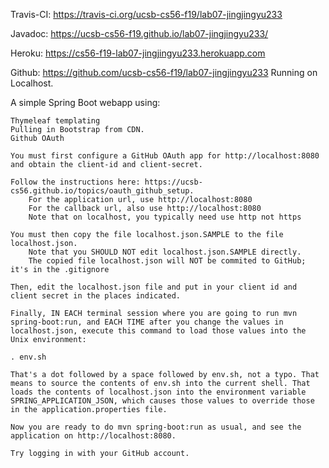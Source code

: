 
Travis-CI: https://travis-ci.org/ucsb-cs56-f19/lab07-jingjingyu233

Javadoc: https://ucsb-cs56-f19.github.io/lab07-jingjingyu233/

Heroku: https://cs56-f19-lab07-jingjingyu233.herokuapp.com

Github: https://github.com/ucsb-cs56-f19/lab07-jingjingyu233 Running on Localhost.

A simple Spring Boot webapp using:

    Thymeleaf templating
    Pulling in Bootstrap from CDN.
    Github OAuth

    You must first configure a GitHub OAuth app for http://localhost:8080 and obtain the client-id and client-secret.

    Follow the instructions here: https://ucsb-cs56.github.io/topics/oauth_github_setup.
        For the application url, use http://localhost:8080
        For the callback url, also use http://localhost:8080
        Note that on localhost, you typically need use http not https

    You must then copy the file localhost.json.SAMPLE to the file localhost.json.
        Note that you SHOULD NOT edit localhost.json.SAMPLE directly.
        The copied file localhost.json will NOT be commited to GitHub; it's in the .gitignore

    Then, edit the localhost.json file and put in your client id and client secret in the places indicated.

    Finally, IN EACH terminal session where you are going to run mvn spring-boot:run, and EACH TIME after you change the values in localhost.json, execute this command to load those values into the Unix environment:

    . env.sh

    That's a dot followed by a space followed by env.sh, not a typo. That means to source the contents of env.sh into the current shell. That loads the contents of localhost.json into the environment variable SPRING_APPLICATION_JSON, which causes those values to override those in the application.properties file.

    Now you are ready to do mvn spring-boot:run as usual, and see the application on http://localhost:8080.

    Try logging in with your GitHub account.


